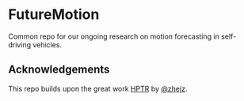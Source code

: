 # FutureMotion
Common repo for our ongoing research on motion forecasting in self-driving vehicles.

## Acknowledgements
This repo builds upon the great work [HPTR](https://github.com/zhejz/HPTR) by [@zhejz](https://github.com/zhejz). 
